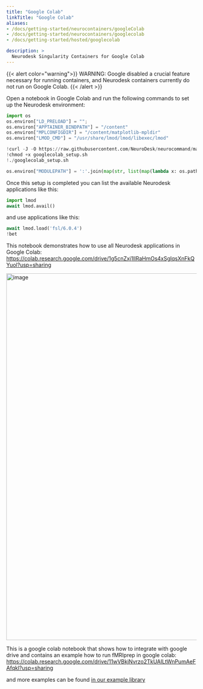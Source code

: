 ```yaml
---
title: "Google Colab"
linkTitle: "Google Colab"
aliases:
- /docs/getting-started/neurocontainers/googleColab
- /docs/getting-started/neurocontainers/googlecolab
- /docs/getting-started/hosted/googlecolab

description: >
  Neurodesk Singularity Containers for Google Colab
---
```




{{< alert color="warning">}}
WARNING: Google disabled a crucial feature necessary for running containers, and Neurodesk containers currently do not run on Google Colab.
{{< /alert >}}

Open a notebook in Google Colab and run the following commands to set up the Neurodesk environment:

```python
import os
os.environ["LD_PRELOAD"] = "";
os.environ["APPTAINER_BINDPATH"] = "/content"
os.environ["MPLCONFIGDIR"] = "/content/matplotlib-mpldir"
os.environ["LMOD_CMD"] = "/usr/share/lmod/lmod/libexec/lmod"

!curl -J -O https://raw.githubusercontent.com/NeuroDesk/neurocommand/main/googlecolab_setup.sh
!chmod +x googlecolab_setup.sh
!./googlecolab_setup.sh

os.environ["MODULEPATH"] = ':'.join(map(str, list(map(lambda x: os.path.join(os.path.abspath('/cvmfs/neurodesk.ardc.edu.au/neurodesk-modules/'), x),os.listdir('/cvmfs/neurodesk.ardc.edu.au/neurodesk-modules/')))))
```

Once this setup is completed you can list the available Neurodesk applications like this:
```python
import lmod
await lmod.avail()
```

and use applications like this:
```python
await lmod.load('fsl/6.0.4')
!bet
```

This notebook demonstrates how to use all Neurodesk applications in Google Colab: 
https://colab.research.google.com/drive/1g5cnZxj1llRaHmOs4xSglqsXnFkQYuol?usp=sharing

<img width="971" alt="image" src="https://user-images.githubusercontent.com/4021595/216230682-5f12f5d9-32fe-4174-9994-b257d26cfc06.png">

This is a google colab notebook that shows how to integrate with google drive and contains an example how to run fMRIprep in google colab:
https://colab.research.google.com/drive/11wVBkjNvrzo2TkUAILtWnPumAeFAfqkl?usp=sharing

and more examples can be found [in our example library](https://neurodesk.org/example-notebooks/intro.html)
